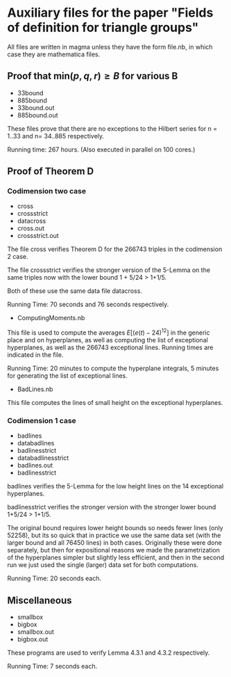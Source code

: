 # Auxiliary files for the paper "Fields of definition for triangle groups"

All files are written in magma unless they have the form file.nb, in 
which case they are mathematica files.

## Proof that $\mathrm{min}(p,q,r) \ge B$ for various B
- 33bound
- 885bound
- 33bound.out
- 885bound.out

These files prove that there are no exceptions to the Hilbert series
for n = 1..33 and n= 34..885 respectively. 

Running time: 267 hours. (Also executed in parallel on
100 cores.)

## Proof of Theorem D
### Codimension two case

- cross
- crossstrict
- datacross
- cross.out
- crossstrict.out

The file cross verifies Theorem D for the 266743 triples in the 
codimension 2 case. 

The file crossstrict verifies the stronger version of the 5-Lemma on
the same triples now with the lower bound 1 + 5/24 > 1+1/5.

Both of these use the same data file datacross.

Running Time: 70 seconds and 76 seconds respectively.

- ComputingMoments.nb

This file is used to compute the averages $E[(e(t)-24)^{12}]$
in the generic place and on hyperplanes, as well as computing 
the list of exceptional hyperplanes, as well as the 266743 
exceptional lines. Running times are indicated in the file.

Running Time: 20 minutes to compute the hyperplane integrals,
5 minutes for generating the list of exceptional lines.

- BadLines.nb

This file computes the lines of small height on the exceptional hyperplanes.

### Codimension 1 case

- badlines
- databadlines
- badlinesstrict
- databadlinesstrict
- badlines.out
- badlinesstrict

badlines verifies the 5-Lemma for the low height lines on the
14 exceptional hyperplanes. 

badlinesstrict verifies the stronger version with the stronger lower bound 1+5/24 > 1+1/5.

The original bound requires lower height bounds so needs fewer lines (only 52258), but its so quick that in practice we use the same data set (with the larger bound and all 76450 lines) in both cases.
Originally these were done separately, but then for expositional reasons we made the parametrization of the hyperplanes simpler but slightly less efficient, and then in the second run we just used the single (larger) data set for both computations.


Running Time: 20 seconds each.

## Miscellaneous

- smallbox
- bigbox
- smallbox.out
- bigbox.out

These programs are used to verify Lemma 4.3.1 and 4.3.2 respectively.

Running Time: 7 seconds each.
